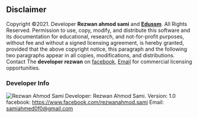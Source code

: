 
## Disclaimer

Copyright ©2021. Developer **Rezwan ahmod sami** and **[Edussm](https://www.facebook.com/edussm.inc)**. All Rights Reserved. Permission to use, copy, modify, and distribute this software and its documentation for educational, research, and not-for-profit purposes, without fee and without a signed licensing agreement, is hereby granted, provided that the above copyright notice, this paragraph and the following two paragraphs appear in all copies, modifications, and distributions. Contact The **developer rezwan** on [facebook](https://www.facebook.com/rezwanahmod.sami), [Email](samiahmed0f0@gmail.com)  for commercial licensing opportunities.


### Developer Info
 
 ![Rezwan Ahmod Sami](/assets/images/san-juan-mountains.jpg "San Juan Mountains")
 Developer: Rezwan Ahmod Sami.
 Version: 1.0
 facebook: https://www.facebook.com/rezwanahmod.sami
 Email: samiahmed0f0@gmail.com

